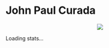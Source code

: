 # John Paul Curada

<div align="center">
  <img src="https://readme-typing-svg.herokuapp.com?font=consolas&size=30&duration=4000&color=42047E&center=true&vCenter=true&width=550&height=75&lines=Computer+Science+Student;Software+Developer;Python+|+C+|+Go+Enthusiast">
</div>

Loading stats...
